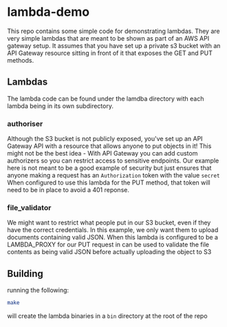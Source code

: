 # lambda-demo

This repo contains some simple code for demonstrating lambdas.
They are very simple lambdas that are meant to be shown as part of an AWS API gateway setup. It assumes that you have set up a private s3 bucket with an API Gateway resource sitting in front of it that exposes the GET and PUT  methods.

## Lambdas
The lambda code can be found under the lamdba directory with each lambda being in its own subdirectory. 

### authoriser
Although the S3 bucket is not  publicly exposed, you've set up an API Gateway API with a resource that allows anyone to put objects in it!
This might not be the best idea - With API Gateway you can add custom authorizers so you can restrict access to sensitive endpoints.
Our example here is not meant to be a good example of security but just ensures that anyone making a request has an `Authorization` token with the value `secret`
When configured to use this lambda for the PUT method, that token will need to be in place to avoid a 401 reponse.

### file_validator
We might want to restrict what people put in our S3 bucket, even if they have the correct credentials. In this example, we only want them to upload documents containing valid JSON. When this lambda is configured to be a LAMBDA_PROXY for our PUT request in can be used to validate the file contents as being valid JSON before actually uploading the object to S3

## Building
running the following:
```bash
make
```

will create the lambda binaries in a `bin` directory at the root of the repo
